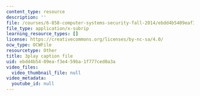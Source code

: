 ```yaml
---
content_type: resource
description: ''
file: /courses/6-858-computer-systems-security-fall-2014/ebdd4b5409eaf3e459ba1f777ced0a3a_8PdnOZI7H5E.srt
file_type: application/x-subrip
learning_resource_types: []
license: https://creativecommons.org/licenses/by-nc-sa/4.0/
ocw_type: OCWFile
resourcetype: Other
title: 3play caption file
uid: ebdd4b54-09ea-f3e4-59ba-1f777ced0a3a
video_files:
  video_thumbnail_file: null
video_metadata:
  youtube_id: null
---
```

